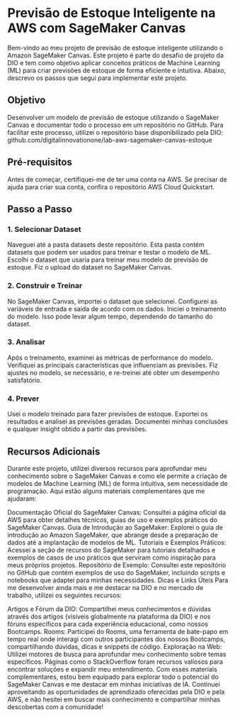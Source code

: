 # Previsão de Estoque Inteligente na AWS com SageMaker Canvas
Bem-vindo ao meu projeto de previsão de estoque inteligente utilizando o Amazon SageMaker Canvas. Este projeto é parte do desafio de projeto da DIO e tem como objetivo aplicar conceitos práticos de Machine Learning (ML) para criar previsões de estoque de forma eficiente e intuitiva. Abaixo, descrevo os passos que segui para implementar este projeto.

## Objetivo
Desenvolver um modelo de previsão de estoque utilizando o SageMaker Canvas e documentar todo o processo em um repositório no GitHub. Para facilitar este processo, utilizei o repositório base disponibilizado pela DIO:
github.com/digitalinnovationone/lab-aws-sagemaker-canvas-estoque

## Pré-requisitos
Antes de começar, certifiquei-me de ter uma conta na AWS. Se precisar de ajuda para criar sua conta, confira o repositório AWS Cloud Quickstart.

## Passo a Passo
### 1. Selecionar Dataset
Naveguei até a pasta datasets deste repositório. Esta pasta contém datasets que podem ser usados para treinar e testar o modelo de ML.
Escolhi o dataset que usaria para treinar meu modelo de previsão de estoque.
Fiz o upload do dataset no SageMaker Canvas.
### 2. Construir e Treinar
No SageMaker Canvas, importei o dataset que selecionei.
Configurei as variáveis de entrada e saída de acordo com os dados.
Iniciei o treinamento do modelo. Isso pode levar algum tempo, dependendo do tamanho do dataset.
### 3. Analisar
Após o treinamento, examinei as métricas de performance do modelo.
Verifiquei as principais características que influenciam as previsões.
Fiz ajustes no modelo, se necessário, e re-treinei até obter um desempenho satisfatório.
### 4. Prever
Usei o modelo treinado para fazer previsões de estoque.
Exportei os resultados e analisei as previsões geradas.
Documentei minhas conclusões e qualquer insight obtido a partir das previsões.

## Recursos Adicionais
Durante este projeto, utilizei diversos recursos para aprofundar meu conhecimento sobre o SageMaker Canvas e como ele permite a criação de modelos de Machine Learning (ML) de forma intuitiva, sem necessidade de programação. Aqui estão alguns materiais complementares que me ajudaram:

Documentação Oficial do SageMaker Canvas: Consultei a página oficial da AWS para obter detalhes técnicos, guias de uso e exemplos práticos do SageMaker Canvas.
Guia de Introdução ao SageMaker: Explorei o guia de introdução ao Amazon SageMaker, que abrange desde a preparação de dados até a implantação de modelos de ML.
Tutoriais e Exemplos Práticos: Acessei a seção de recursos do SageMaker para tutoriais detalhados e exemplos de casos de uso práticos que serviram como inspiração para meus próprios projetos.
Repositório de Exemplo: Consultei este repositório no GitHub que contém exemplos de uso do SageMaker, incluindo scripts e notebooks que adaptei para minhas necessidades.
Dicas e Links Úteis
Para me desenvolver ainda mais e me destacar na DIO e no mercado de trabalho, utilizei os seguintes recursos:

Artigos e Fórum da DIO: Compartilhei meus conhecimentos e dúvidas através dos artigos (visíveis globalmente na plataforma da DIO) e nos fóruns específicos para cada experiência educacional, como nossos Bootcamps.
Rooms: Participei do Rooms, uma ferramenta de bate-papo em tempo real onde interagi com outros participantes dos nossos Bootcamps, compartilhando dúvidas, dicas e snippets de código.
Exploração na Web: Utilizei motores de busca para aprofundar meu conhecimento sobre temas específicos. Páginas como o StackOverflow foram recursos valiosos para encontrar soluções e expandir meu entendimento.
Com esses materiais complementares, estou bem equipado para explorar todo o potencial do SageMaker Canvas e me destacar em minhas iniciativas de IA. Continuei aproveitando as oportunidades de aprendizado oferecidas pela DIO e pela AWS, e não hesitei em buscar mais conhecimento e compartilhar minhas descobertas com a comunidade!
